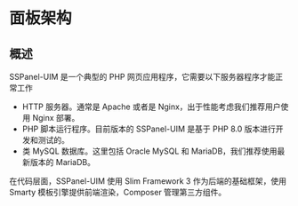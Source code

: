 # 面板架构

## 概述

SSPanel-UIM 是一个典型的 PHP 网页应用程序，它需要以下服务器程序才能正常工作

* HTTP 服务器。通常是 Apache 或者是 Nginx，出于性能考虑我们推荐用户使用 Nginx 部署。
* PHP 脚本运行程序。目前版本的 SSPanel-UIM 是基于 PHP 8.0 版本进行开发和测试的。
* 类 MySQL 数据库。这里包括 Oracle MySQL 和 MariaDB，我们推荐使用最新版本的 MariaDB。

在代码层面，SSPanel-UIM 使用 Slim Framework 3 作为后端的基础框架，使用 Smarty 模板引擎提供前端渲染，Composer 管理第三方组件。
